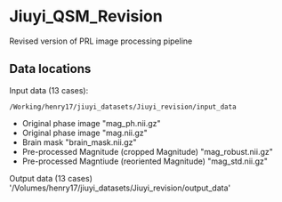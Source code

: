 # Jiuyi_QSM_Revision
Revised version of PRL image processing pipeline
## Data locations
Input data (13 cases):

`/Working/henry17/jiuyi_datasets/Jiuyi_revision/input_data`
- Original phase image "mag_ph.nii.gz"
- Original phase image "mag.nii.gz"
- Brain mask "brain_mask.nii.gz"
- Pre-processed Magnitude (cropped Magnitude) "mag_robust.nii.gz"
- Pre-processed Magntiude (reoriented Magnitude) "mag_std.nii.gz"

Output data (13 cases)
'/Volumes/henry17/jiuyi_datasets/Jiuyi_revision/output_data'
